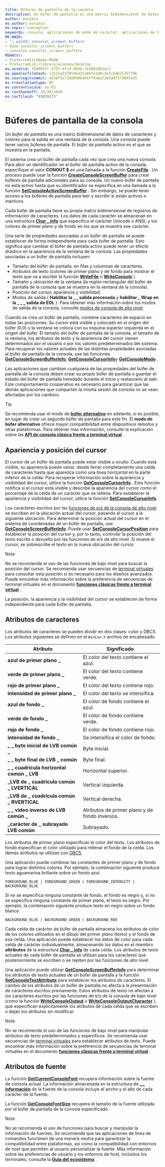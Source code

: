 ```yaml
---
title: Búferes de pantalla de la consola
description: Un búfer de pantalla es una matriz bidimensional de datos de caracteres y colores para la salida en una ventana de la consola.
author: miniksa
ms.author: miniksa
ms.topic: conceptual
keywords: consola, aplicaciones de modo de carácter, aplicaciones de línea de comandos, aplicaciones de terminal, API de consola
MS-HAID:
- '\_win32\_console\_screen\_buffers'
- base.console\_screen\_buffers
- consoles.console\_screen\_buffers
MSHAttr:
- PreferredSiteName:MSDN
- PreferredLib:/library/windows/desktop
ms.assetid: f94995fc-5f5f-4fcd-969d-7e10020634c2
ms.openlocfilehash: c3121a53f654bd2fa85fa140c2efc6d6217b7796
ms.sourcegitcommit: 463975e71920908a6bff9a6a7291ddf3736652d5
ms.translationtype: MT
ms.contentlocale: es-ES
ms.lasthandoff: 10/30/2020
ms.locfileid: "93039173"
---
```

# <a name="console-screen-buffers"></a>Búferes de pantalla de la consola

Un *búfer de pantalla* es una matriz bidimensional de datos de caracteres y colores para la salida en una ventana de la consola. Una consola puede tener varios búferes de pantalla. El *búfer de pantalla activo* es el que se muestra en la pantalla.

El sistema crea un búfer de pantalla cada vez que crea una nueva consola. Para abrir un identificador en el búfer de pantalla activo de la consola, especifique el valor **CONOUT $** en una llamada a la función [**CreateFile**](https://msdn.microsoft.com/library/windows/desktop/aa363858) . Un proceso puede usar la función [**CreateConsoleScreenBuffer**](createconsolescreenbuffer.md) para crear búferes de pantalla adicionales para su consola. Un nuevo búfer de pantalla no está activo hasta que su identificador se especifica en una llamada a la función [**SetConsoleActiveScreenBuffer**](setconsoleactivescreenbuffer.md) . Sin embargo, se puede tener acceso a los búferes de pantalla para leer y escribir si están activos o inactivos.

Cada búfer de pantalla tiene su propia matriz bidimensional de registros de información de caracteres. Los datos de cada carácter se almacenan en una estructura [**Char \_ info**](char-info-str.md) que especifica el carácter Unicode o ANSI, y los colores de primer plano y de fondo en los que se muestra ese carácter.

Una serie de propiedades asociadas a un búfer de pantalla se puede establecer de forma independiente para cada búfer de pantalla. Esto significa que cambiar el búfer de pantalla activo puede tener un efecto drástico en la apariencia de la ventana de la consola. Las propiedades asociadas a un búfer de pantalla incluyen:

- Tamaño del búfer de pantalla, en filas y columnas de caracteres.
- Atributos de texto (colores de primer plano y de fondo para mostrar el texto que va a escribir la función [**WriteFile**](https://msdn.microsoft.com/library/windows/desktop/aa365747) o [**WriteConsole**](writeconsole.md) ).
- Tamaño y ubicación de la ventana (la región rectangular del búfer de pantalla de la consola que se muestra en la ventana de la consola).
- Posición del cursor, apariencia y visibilidad.
- Modos de salida ( **Habilitar la \_ \_ salida procesada** y **habilitar \_ Wrap en la \_ \_ \_ salida de EOL** ). Para obtener más información sobre los modos de salida de la consola, consulte [modos de consola de alto nivel](high-level-console-modes.md).

Cuando se crea un búfer de pantalla, contiene caracteres de espacio en todas las posiciones. Su cursor está visible y colocado en el origen del búfer (0,0) y la ventana se coloca con su esquina superior izquierda en el origen del búfer. El tamaño del búfer de pantalla de la consola, el tamaño de la ventana, los atributos de texto y la apariencia del cursor vienen determinados por el usuario o por los valores predeterminados del sistema. Para recuperar los valores actuales de las distintas propiedades asociadas al búfer de pantalla de la consola, use las funciones [**GetConsoleScreenBufferInfo**](getconsolescreenbufferinfo.md), [**GetConsoleCursorInfo**](getconsolecursorinfo.md)y [**GetConsoleMode**](getconsolemode.md) .

Las aplicaciones que cambian cualquiera de las propiedades del búfer de pantalla de la consola deben crear su propio búfer de pantalla o guardar el estado del búfer de pantalla heredado durante el inicio y restaurarlo al salir. Este comportamiento cooperativo es necesario para garantizar que las demás aplicaciones que comparten la misma sesión de consola no se vean afectadas por los cambios.

> [!TIP]
> Se recomienda usar el modo de [**búfer alternativo**](console-virtual-terminal-sequences.md#alternate-screen-buffer) en adelante, si es posible, en lugar de crear un segundo búfer de pantalla para este fin. El **modo de búfer alternativo** ofrece mayor compatibilidad entre dispositivos remotos y otras plataformas. Para obtener más información, consulte la explicación sobre las [**API de consola clásica frente a terminal virtual**](classic-vs-vt.md) .

## <a name="cursor-appearance-and-position"></a>Apariencia y posición del cursor

El cursor de un búfer de pantalla puede estar visible u oculto. Cuando está visible, su apariencia puede variar, desde llenar completamente una celda de caracteres hasta que aparezca como una línea horizontal en la parte inferior de la celda. Para recuperar información sobre la apariencia y visibilidad del cursor, utilice la función [**GetConsoleCursorInfo**](getconsolecursorinfo.md) . Esta función notifica si el cursor está visible y describe la apariencia del cursor como el porcentaje de la celda de un carácter que se rellena. Para establecer la apariencia y visibilidad del cursor, utilice la función [**SetConsoleCursorInfo**](setconsolecursorinfo.md) .

Los caracteres escritos por las [funciones de e/s de la consola de alto nivel](high-level-console-i-o.md) se escriben en la ubicación actual del cursor, pasando el cursor a la siguiente ubicación. Para determinar la posición actual del cursor en el sistema de coordenadas de un búfer de pantalla, use [**GetConsoleScreenBufferInfo**](getconsolescreenbufferinfo.md). Puede usar [**SetConsoleCursorPosition**](setconsolecursorposition.md) para establecer la posición del cursor y, por lo tanto, controlar la posición del texto escrito o devuelto por las funciones de e/s de alto nivel. Si mueve el cursor, se sobrescribe el texto en la nueva ubicación del cursor.

> [!NOTE]
> No se recomienda el uso de las funciones de bajo nivel para buscar la posición del cursor. Se recomienda usar secuencias de [terminal virtuales](console-virtual-terminal-sequences.md) para consultar esta posición si es necesario para los diseños avanzados. Puede encontrar más información sobre la preferencia de secuencias de terminal virtuales en el documento **[funciones clásicas frente a terminal virtual](classic-vs-vt.md)** .

La posición, la apariencia y la visibilidad del cursor se establecen de forma independiente para cada búfer de pantalla.

## <a name="character-attributes"></a>Atributos de caracteres

Los atributos de caracteres se pueden dividir en dos clases: color y DBCS. Los atributos siguientes se definen en el `WinCon.h` archivo de encabezado.

| Atributo | Significado |
|-|-|
| **azul de primer plano \_** | El color del texto contiene el azul. |
| **verde de primer plano \_** | El color del texto contiene verde. |
| **rojo de primer plano \_** | El color del texto contiene rojo. |
| **intensidad de primer plano \_** | El color del texto se intensifica. |
| **azul de fondo \_** | El color de fondo contiene el azul. |
| **verde de fondo \_** | El color de fondo contiene verde. |
| **rojo de fondo \_** | El color de fondo contiene rojo. |
| **intensidad de fondo \_** | Se intensifica el color de fondo. |
| **\_ \_ byte inicial de LVB común \_** | Byte inicial. |
| **\_ \_ byte final de LVB \_ común** | Byte final. |
| **\_ \_ cuadrícula horizontal común \_ LVB** | Horizontal superior. |
| **\_LVB de \_ cuadrícula común \_ LVERTICAL** | Vertical izquierda. |
| **\_LVB de \_ cuadrícula común \_ RVERTICAL** | Vertical derecha. |
| **\_ \_ vídeo inverso de LVB común \_** | Atributos de primer plano y de fondo inversos. |
| **\_carácter de \_ subrayado LVB común** | Subrayado. |

Los atributos de primer plano especifican el color del texto. Los atributos de fondo especifican el color utilizado para rellenar el fondo de la celda. Los demás atributos se utilizan con [DBCS](https://msdn.microsoft.com/library/windows/desktop/dd317794).

Una aplicación puede combinar las constantes de primer plano y de fondo para lograr distintos colores. Por ejemplo, la combinación siguiente produce texto aguamarina brillante sobre un fondo azul.

`FOREGROUND_BLUE | FOREGROUND_GREEN | FOREGROUND_INTENSITY | BACKGROUND_BLUE`

Si no se especifica ninguna constante de fondo, el fondo es negro y, si no se especifica ninguna constante de primer plano, el texto es negro. Por ejemplo, la combinación siguiente produce texto en negro sobre un fondo blanco.

`BACKGROUND_BLUE | BACKGROUND_GREEN | BACKGROUND_RED`

Cada celda de carácter de búfer de pantalla almacena los atributos de color de los colores utilizados en el dibujo del primer plano (texto) y el fondo de esa celda. Una aplicación puede establecer los datos de color para cada celda de carácter individualmente, almacenando los datos en el miembro **attributes** de la estructura [**Char \_ info**](char-info-str.md) de cada celda. Los atributos de texto actuales de cada búfer de pantalla se utilizan para los caracteres que posteriormente se escriben o se repiten por las funciones de alto nivel.

Una aplicación puede utilizar [**GetConsoleScreenBufferInfo**](getconsolescreenbufferinfo.md) para determinar los atributos de texto actuales de un búfer de pantalla y la función [**SetConsoleTextAttribute**](setconsoletextattribute.md) para establecer los atributos de caracteres. El cambio de los atributos de un búfer de pantalla no afecta a la presentación de caracteres escritos previamente. Estos atributos de texto no afectan a los caracteres escritos por las funciones de e/s de la consola de bajo nivel (como la función [**WriteConsoleOutput**](writeconsoleoutput.md) o [**WriteConsoleOutputCharacter**](writeconsoleoutputcharacter.md) ), que especifican explícitamente los atributos de cada celda que se escriben o dejan los atributos sin modificar.

> [!NOTE]
> No se recomienda el uso de las funciones de bajo nivel para manipular atributos de texto predeterminados y específicos. Se recomienda usar secuencias de [terminal virtuales](console-virtual-terminal-sequences.md) para establecer atributos de texto. Puede encontrar más información sobre la preferencia de secuencias de terminal virtuales en el documento **[funciones clásicas frente a terminal virtual](classic-vs-vt.md)** .

## <a name="font-attributes"></a>Atributos de fuente

La función [**GetCurrentConsoleFont**](getcurrentconsolefont.md) recupera información sobre la fuente de consola actual. La información almacenada en la estructura de [**\_ \_ información**](console-font-info-str.md) de la fuente de la consola incluye el ancho y el alto de cada carácter de la fuente.

La función [**GetConsoleFontSize**](getconsolefontsize.md) recupera el tamaño de la fuente utilizada por el búfer de pantalla de la consola especificado.

> [!NOTE]
> No se recomienda el uso de funciones para buscar y manipular la información de fuentes. Se recomienda que las aplicaciones de línea de comandos funcionen de una manera neutra para garantizar la compatibilidad entre plataformas, así como la compatibilidad con entornos de host que permiten al usuario personalizar la fuente. Más información sobre las preferencias de usuario y los entornos de host, incluidos los terminales, consulte la **[Guía del ecosistema](ecosystem-roadmap.md)** .
